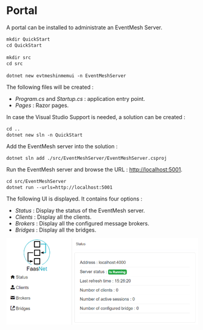 # Portal

A portal can be installed to administrate an EventMesh Server.

```
mkdir QuickStart
cd QuickStart

mkdir src
cd src

dotnet new evtmeshinmemui -n EventMeshServer
```

The following files will be created :

* *Program.cs* and *Startup.cs* : application entry point.
* *Pages* : Razor pages.

In case the Visual Studio Support is needed, a solution can be created :

```
cd ..
dotnet new sln -n QuickStart
```

Add the EventMesh server into the solution :

```
dotnet sln add ./src/EventMeshServer/EventMeshServer.csproj
```

Run the EventMesh server and browse the URL : [http://localhost:5001](http://localhost:5001).

```
cd src/EventMeshServer
dotnet run --urls=http://localhost:5001
```

The following UI is displayed. It contains four options :

* *Status* : Display the status of the EventMesh server.
* *Clients* : Display all the clients.
* *Brokers* : Display all the configured message brokers.
* *Bridges* : Display all the bridges.

![Portal](images/portal-1.png)
